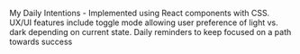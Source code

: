 My Daily Intentions -
Implemented using React components with CSS. UX/UI features include toggle mode allowing 
user preference of light vs. dark depending on current state. Daily reminders to keep focused on 
a path towards success
